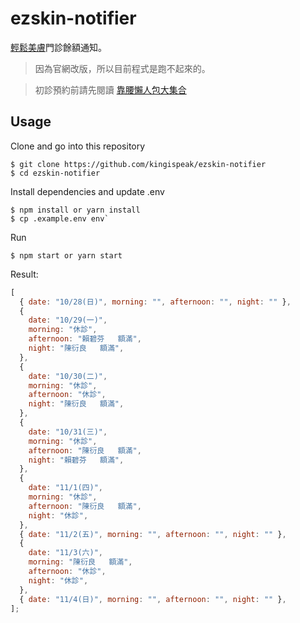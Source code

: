 # ezskin-notifier

[輕鬆美膚](https://www.ezskin.com.tw)門診餘額通知。
> 因為官網改版，所以目前程式是跑不起來的。


> 初診預約前請先閱讀 [靠腰懶人包大集合](https://www.facebook.com/notes/%E8%BC%95%E9%AC%86%E7%BE%8E%E8%86%9A/%E9%99%B3%E7%9A%AE%E9%9A%94%E9%9B%B7%E9%9D%A0%E8%85%B0%E6%87%B6%E4%BA%BA%E5%8C%85%E5%A4%A7%E9%9B%86%E5%90%88/1542506099094333/)

## Usage

Clone and go into this repository

```
$ git clone https://github.com/kingispeak/ezskin-notifier
$ cd ezskin-notifier
```

Install dependencies and update .env

```
$ npm install or yarn install
$ cp .example.env env`
```

Run

```
$ npm start or yarn start
```

Result:

```js
[
  { date: "10/28(日)", morning: "", afternoon: "", night: "" },
  {
    date: "10/29(一)",
    morning: "休診",
    afternoon: "賴碧芬   額滿",
    night: "陳衍良   額滿",
  },
  {
    date: "10/30(二)",
    morning: "休診",
    afternoon: "休診",
    night: "陳衍良   額滿",
  },
  {
    date: "10/31(三)",
    morning: "休診",
    afternoon: "陳衍良   額滿",
    night: "賴碧芬   額滿",
  },
  {
    date: "11/1(四)",
    morning: "休診",
    afternoon: "陳衍良   額滿",
    night: "休診",
  },
  { date: "11/2(五)", morning: "", afternoon: "", night: "" },
  {
    date: "11/3(六)",
    morning: "陳衍良   額滿",
    afternoon: "休診",
    night: "休診",
  },
  { date: "11/4(日)", morning: "", afternoon: "", night: "" },
];
```
